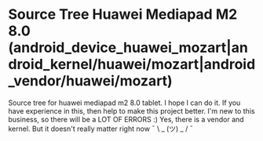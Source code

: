 # Source Tree Huawei Mediapad M2 8.0 (android_device_huawei_mozart|android_kernel/huawei/mozart|android_vendor/huawei/mozart)
Source tree for huawei mediapad m2 8.0 tablet.
I hope I can do it. If you have experience in this, then help to make this project better.
I'm new to this business, so there will be a LOT OF ERRORS :)
Yes, there is a vendor and
kernel. But it doesn't really matter right now 
¯ \ _ (ツ) _ / ¯

